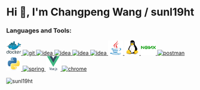 <h1 align="center">Hi 👋, I'm Changpeng Wang / sunl19ht</h1>
<h3 align="left">Languages and Tools:</h3>
<p align="left"> 
  <a href="https://www.docker.com/" target="_blank" rel="noreferrer"> 
    <img src="https://raw.githubusercontent.com/devicons/devicon/master/icons/docker/docker-original-wordmark.svg" alt="docker" width="40" height="40"/> 
  </a> <a href="https://git-scm.com/" target="_blank" rel="noreferrer"> 
    <img src="https://www.vectorlogo.zone/logos/git-scm/git-scm-icon.svg" alt="git" width="40" height="40"/> 
  </a> 
  <a href="https://www.jetbrains.com/zh-cn/idea/" target="_blank" rel="noreferrer"> 
    <img src="https://resources.jetbrains.com/storage/logos/web/intellij-idea/intellij-idea.svg" alt="idea" width="40" height="40"/> 
  </a> 
  <a href="https://www.jetbrains.com/zh-cn/datagrip/" target="_blank" rel="noreferrer"> 
    <img src="https://resources.jetbrains.com/storage/logos/web/datagrip/datagrip.svg" alt="idea" width="40" height="40"/> 
  </a> 
  <a href="https://www.jetbrains.com/zh-cn/webstorm/" target="_blank" rel="noreferrer"> 
    <img src="https://resources.jetbrains.com/storage/logos/web/webstorm/webstorm.svg" alt="idea" width="40" height="40"/> 
  </a> 
  <a href="https://code.visualstudio.com/" target="_blank" rel="noreferrer"> 
    <img src="https://visualstudio.microsoft.com/wp-content/uploads/2019/09/vs-code-responsive-01-1.png" alt="idea" width="40" height="40"/> 
  </a> 
  <a href="https://www.java.com" target="_blank" rel="noreferrer"> 
    <img src="https://raw.githubusercontent.com/devicons/devicon/master/icons/java/java-original.svg" alt="java" width="40" height="40"/> 
  </a> 
  </a> 
  <a href="https://www.linux.org/" target="_blank" rel="noreferrer"> 
    <img src="https://raw.githubusercontent.com/devicons/devicon/master/icons/linux/linux-original.svg" alt="linux" width="40" height="40"/> 
  </a> 
  <a href="https://www.nginx.com" target="_blank" rel="noreferrer"> 
    <img src="https://raw.githubusercontent.com/devicons/devicon/master/icons/nginx/nginx-original.svg" alt="nginx" width="40" height="40"/> 
  </a> 
  <a href="https://postman.com" target="_blank" rel="noreferrer"> 
    <img src="https://www.vectorlogo.zone/logos/getpostman/getpostman-icon.svg" alt="postman" width="40" height="40"/> 
  </a> 
  <a href="https://www.python.org" target="_blank" rel="noreferrer"> 
    <img src="https://raw.githubusercontent.com/devicons/devicon/master/icons/python/python-original.svg" alt="python" width="40" height="40"/> 
  </a> 
  <a href="https://spring.io/" target="_blank" rel="noreferrer"> 
    <img src="https://www.vectorlogo.zone/logos/springio/springio-icon.svg" alt="spring" width="40" height="40"/>
  </a> 
  <a href="https://vuejs.org/" target="_blank" rel="noreferrer"> 
    <img src="https://raw.githubusercontent.com/devicons/devicon/master/icons/vuejs/vuejs-original-wordmark.svg" alt="vuejs" width="40" height="40"/> 
  </a>
  <a href="https://www.google.com/chrome/" target="_blank" rel="noreferrer">
    <img src="https://www.google.com/chrome/static/images/chrome-logo-m100.svg" alt="chrome" width="40" height="40"/> 
  </a>
  <p>
    <img align="center" src="https://github-readme-stats.vercel.app/api?username=sunl19ht&show_icons=true&locale=en" alt="sunl19ht" />
  </p>
</p>
